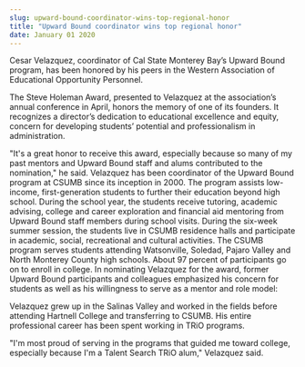 ```yaml
---
slug: upward-bound-coordinator-wins-top-regional-honor
title: "Upward Bound coordinator wins top regional honor"
date: January 01 2020
---
```


 
<p>
  Cesar Velazquez, coordinator of Cal State Monterey Bay’s Upward Bound program,
  has been honored by his peers in the Western Association of Educational
  Opportunity Personnel.
</p>
<p>
  The Steve Holeman Award, presented to Velazquez at the association’s annual
  conference in April, honors the memory of one of its founders. It recognizes a
  director’s dedication to educational excellence and equity, concern for
  developing students’ potential and professionalism in administration.
</p>
<p>
  "It's a great honor to receive this award, especially because so many of my
  past mentors and Upward Bound staff and alums contributed to the nomination,"
  he said. Velazquez has been coordinator of the Upward Bound program at CSUMB
  since its inception in 2000. The program assists low&#45;income,
  first&#45;generation students to further their education beyond high school.
  During the school year, the students receive tutoring, academic advising,
  college and career exploration and financial aid mentoring from Upward Bound
  staff members during school visits. During the six&#45;week summer session,
  the students live in CSUMB residence halls and participate in academic,
  social, recreational and cultural activities. The CSUMB program serves
  students attending Watsonville, Soledad, Pajaro Valley and North Monterey
  County high schools. About 97 percent of participants go on to enroll in
  college. In nominating Velazquez for the award, former Upward Bound
  participants and colleagues emphasized his concern for students as well as his
  willingness to serve as a mentor and role model:
</p>
<p>
  Velazquez grew up in the Salinas Valley and worked in the fields before
  attending Hartnell College and transferring to CSUMB. His entire professional
  career has been spent working in TRiO programs.
</p>
<p>
  "I'm most proud of serving in the programs that guided me toward college,
  especially because I'm a Talent Search TRiO alum," Velazquez said.
</p>
 
